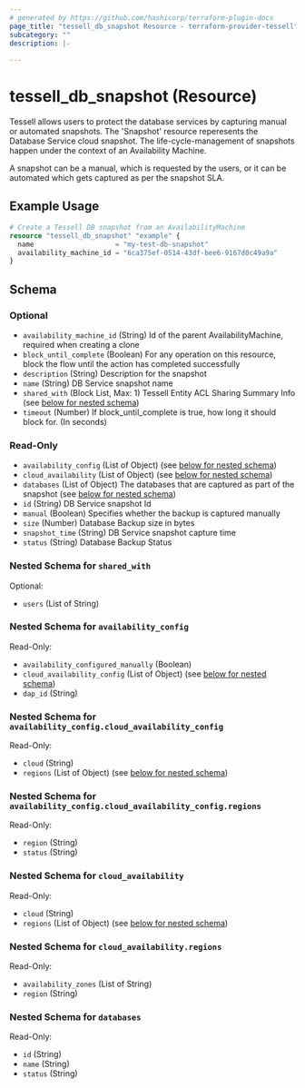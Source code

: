 ```yaml
---
# generated by https://github.com/hashicorp/terraform-plugin-docs
page_title: "tessell_db_snapshot Resource - terraform-provider-tessell"
subcategory: ""
description: |-
  
---
```


# tessell_db_snapshot (Resource)

Tessell allows users to protect the database services by capturing manual or automated snapshots. The 'Snapshot' resource reperesents the Database Service cloud snapshot. The life-cycle-management of snapshots happen under the context of an Availability Machine.

A snapshot can be a manual, which is requested by the users, or it can be automated which gets captured as per the snapshot SLA.

## Example Usage

```terraform
# Create a Tessell DB snapshot from an AvailabilityMachine
resource "tessell_db_snapshot" "example" {
  name                    = "my-test-db-snapshot"
  availability_machine_id = "6ca375ef-0514-43df-bee6-9167d0c49a9a"
}
```

<!-- schema generated by tfplugindocs -->
## Schema

### Optional

- `availability_machine_id` (String) Id of the parent AvailabilityMachine, required when creating a clone
- `block_until_complete` (Boolean) For any operation on this resource, block the flow until the action has completed successfully
- `description` (String) Description for the snapshot
- `name` (String) DB Service snapshot name
- `shared_with` (Block List, Max: 1) Tessell Entity ACL Sharing Summary Info (see [below for nested schema](#nestedblock--shared_with))
- `timeout` (Number) If block_until_complete is true, how long it should block for. (In seconds)

### Read-Only

- `availability_config` (List of Object) (see [below for nested schema](#nestedatt--availability_config))
- `cloud_availability` (List of Object) (see [below for nested schema](#nestedatt--cloud_availability))
- `databases` (List of Object) The databases that are captured as part of the snapshot (see [below for nested schema](#nestedatt--databases))
- `id` (String) DB Service snapshot Id
- `manual` (Boolean) Specifies whether the backup is captured manually
- `size` (Number) Database Backup size in bytes
- `snapshot_time` (String) DB Service snapshot capture time
- `status` (String) Database Backup Status

<a id="nestedblock--shared_with"></a>
### Nested Schema for `shared_with`

Optional:

- `users` (List of String)


<a id="nestedatt--availability_config"></a>
### Nested Schema for `availability_config`

Read-Only:

- `availability_configured_manually` (Boolean)
- `cloud_availability_config` (List of Object) (see [below for nested schema](#nestedobjatt--availability_config--cloud_availability_config))
- `dap_id` (String)

<a id="nestedobjatt--availability_config--cloud_availability_config"></a>
### Nested Schema for `availability_config.cloud_availability_config`

Read-Only:

- `cloud` (String)
- `regions` (List of Object) (see [below for nested schema](#nestedobjatt--availability_config--cloud_availability_config--regions))

<a id="nestedobjatt--availability_config--cloud_availability_config--regions"></a>
### Nested Schema for `availability_config.cloud_availability_config.regions`

Read-Only:

- `region` (String)
- `status` (String)




<a id="nestedatt--cloud_availability"></a>
### Nested Schema for `cloud_availability`

Read-Only:

- `cloud` (String)
- `regions` (List of Object) (see [below for nested schema](#nestedobjatt--cloud_availability--regions))

<a id="nestedobjatt--cloud_availability--regions"></a>
### Nested Schema for `cloud_availability.regions`

Read-Only:

- `availability_zones` (List of String)
- `region` (String)



<a id="nestedatt--databases"></a>
### Nested Schema for `databases`

Read-Only:

- `id` (String)
- `name` (String)
- `status` (String)


